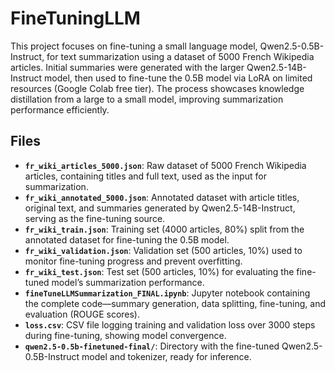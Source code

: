 # FineTuningLLM

This project focuses on fine-tuning a small language model, Qwen2.5-0.5B-Instruct, for text summarization using a dataset of 5000 French Wikipedia articles. Initial summaries were generated with the larger Qwen2.5-14B-Instruct model, then used to fine-tune the 0.5B model via LoRA on limited resources (Google Colab free tier). The process showcases knowledge distillation from a large to a small model, improving summarization performance efficiently.

## Files

- **`fr_wiki_articles_5000.json`**: Raw dataset of 5000 French Wikipedia articles, containing titles and full text, used as the input for summarization.
- **`fr_wiki_annotated_5000.json`**: Annotated dataset with article titles, original text, and summaries generated by Qwen2.5-14B-Instruct, serving as the fine-tuning source.
- **`fr_wiki_train.json`**: Training set (4000 articles, 80%) split from the annotated dataset for fine-tuning the 0.5B model.
- **`fr_wiki_validation.json`**: Validation set (500 articles, 10%) used to monitor fine-tuning progress and prevent overfitting.
- **`fr_wiki_test.json`**: Test set (500 articles, 10%) for evaluating the fine-tuned model’s summarization performance.
- **`fineTuneLLMSummarization_FINAL.ipynb`**: Jupyter notebook containing the complete code—summary generation, data splitting, fine-tuning, and evaluation (ROUGE scores).
- **`loss.csv`**: CSV file logging training and validation loss over 3000 steps during fine-tuning, showing model convergence.
- **`qwen2.5-0.5b-finetuned-final/`**: Directory with the fine-tuned Qwen2.5-0.5B-Instruct model and tokenizer, ready for inference.
